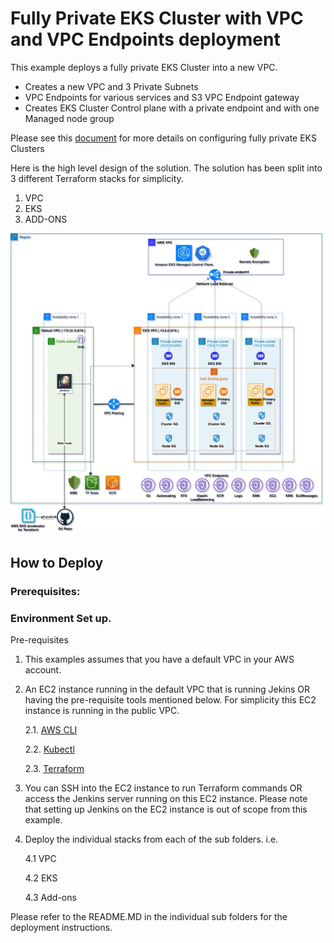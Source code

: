 # Fully Private EKS Cluster with VPC and VPC Endpoints deployment

This example deploys a fully private EKS Cluster into a new VPC.
 - Creates a new VPC and 3 Private Subnets
 - VPC Endpoints for various services and S3 VPC Endpoint gateway
 - Creates EKS Cluster Control plane with a private endpoint and with one Managed node group

Please see this [document](https://docs.aws.amazon.com/eks/latest/userguide/private-clusters.html) for more details on configuring fully private EKS Clusters

Here is the high level design of the solution. The solution has been split into 3 different Terraform stacks for simplicity.
1. VPC
2. EKS
3. ADD-ONS

![High Level Design](../../images/EKS_private_cluster.jpg)

## How to Deploy
### Prerequisites:


### Environment Set up.

Pre-requisites
1. This examples assumes that you have a default VPC in your AWS account.
2. An EC2 instance running in the default VPC that is running Jekins OR having the pre-requisite tools mentioned below. For simplicity this EC2 instance is running in the public VPC.

    2.1. [AWS CLI](https://docs.aws.amazon.com/cli/latest/userguide/install-cliv2.html)

    2.2. [Kubectl](https://Kubernetes.io/docs/tasks/tools/)

    2.3. [Terraform](https://learn.hashicorp.com/tutorials/terraform/install-cli)

3. You can SSH into the EC2 instance to run Terraform commands OR access the Jenkins server running on this EC2 instance. Please note that setting up Jenkins on the EC2 instance is out of scope from this example.
4. Deploy the individual stacks from each of the sub folders. i.e.

    4.1 VPC

    4.2 EKS

    4.3 Add-ons


Please refer to the README.MD in the individual sub folders for the deployment instructions.

<!--- END_TF_DOCS --->
